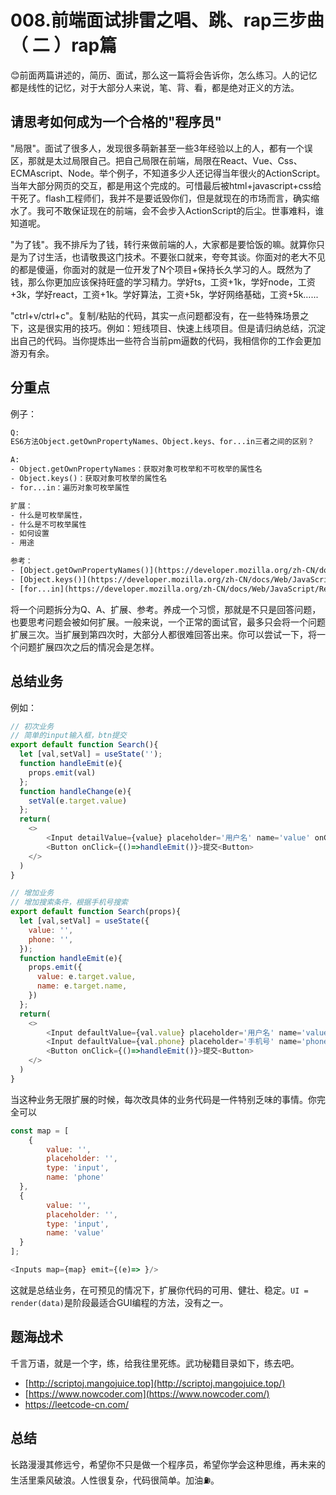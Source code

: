 # 008.前端面试排雷之唱、跳、rap三步曲（ 二 ）rap篇

😊前面两篇讲述的，简历、面试，那么这一篇将会告诉你，怎么练习。人的记忆都是线性的记忆，对于大部分人来说，笔、背、看，都是绝对正义的方法。

## 请思考如何成为一个合格的"程序员"

"局限"。面试了很多人，发现很多萌新甚至一些3年经验以上的人，都有一个误区，那就是太过局限自己。把自己局限在前端，局限在React、Vue、Css、ECMAscript、Node。举个例子，不知道多少人还记得当年很火的ActionScript。当年大部分网页的交互，都是用这个完成的。可惜最后被html+javascript+css给干死了。flash工程师们，我并不是要诋毁你们，但是就现在的市场而言，确实缩水了。我可不敢保证现在的前端，会不会步入ActionScript的后尘。世事难料，谁知道呢。

"为了钱"。我不排斥为了钱，转行来做前端的人，大家都是要恰饭的嘛。就算你只是为了讨生活，也请敬畏这门技术。不要张口就来，夸夸其谈。你面对的老大不见的都是傻逼，你面对的就是一位开发了N个项目+保持长久学习的人。既然为了钱，那么你更加应该保持旺盛的学习精力。学好ts，工资+1k，学好node，工资+3k，学好react，工资+1k。学好算法，工资+5k，学好网络基础，工资+5k…...

"ctrl+v/ctrl+c"。复制/粘贴的代码，其实一点问题都没有，在一些特殊场景之下，这是很实用的技巧。例如：短线项目、快速上线项目。但是请归纳总结，沉淀出自己的代码。当你提炼出一些符合当前pm逼数的代码，我相信你的工作会更加游刃有余。

## 分重点

例子：

```tex
Q:
ES6方法Object.getOwnPropertyNames、Object.keys、for...in三者之间的区别？

A:
- Object.getOwnPropertyNames：获取对象可枚举和不可枚举的属性名
- Object.keys()：获取对象可枚举的属性名
- for...in：遍历对象可枚举属性

扩展：
- 什么是可枚举属性，
- 什么是不可枚举属性
- 如何设置
- 用途

参考：
- [Object.getOwnPropertyNames()](https://developer.mozilla.org/zh-CN/docs/Web/JavaScript/Reference/Global_Objects/Object/getOwnPropertyNames)
- [Object.keys()](https://developer.mozilla.org/zh-CN/docs/Web/JavaScript/Reference/Global_Objects/Object/keys)
- [for...in](https://developer.mozilla.org/zh-CN/docs/Web/JavaScript/Reference/Statements/for...in)
```

将一个问题拆分为Q、A、扩展、参考。养成一个习惯，那就是不只是回答问题，也要思考问题会被如何扩展。一般来说，一个正常的面试官，最多只会将一个问题扩展三次。当扩展到第四次时，大部分人都很难回答出来。你可以尝试一下，将一个问题扩展四次之后的情况会是怎样。

## 总结业务

例如：

```js
// 初次业务
// 简单的input输入框，btn提交
export default function Search(){
  let [val,setVal] = useState('');
  function handleEmit(e){
    props.emit(val)
  };
  function handleChange(e){
    setVal(e.target.value)
  };
  return(
    <>
	    <Input detailValue={value} placeholder='用户名' name='value' onChang={()=>handleChange(e)}>
  		<Button onClick={()=>handleEmit()}>提交<Button>
    </>
  )
}
```



```js
// 增加业务
// 增加搜索条件，根据手机号搜索
export default function Search(props){
  let [val,setVal] = useState({
    value: '',
    phone: '',
  });
  function handleEmit(e){
    props.emit({
      value: e.target.value,
      name: e.target.name,
    })
  };
  return(
    <>
	    <Input defaultValue={val.value} placeholder='用户名' name='value' onChang={()=>handleChange(e)}>
    	<Input defaultValue={val.phone} placeholder='手机号' name='phone' onChang={()=>handleChange(e)}>
  		<Button onClick={()=>handleEmit()}>提交<Button>
    </>
  )
}
```

当这种业务无限扩展的时候，每次改具体的业务代码是一件特别乏味的事情。你完全可以

```javascript
const map = [
	{
		value: '',
		placeholder: '',
		type: 'input',
		name: 'phone'
  },
  {
		value: '',
		placeholder: '',
		type: 'input',
		name: 'value'
  }
];

<Inputs map={map} emit={(e)=> }/>
```

这就是总结业务，在可预见的情况下，扩展你代码的可用、健壮、稳定。`UI = render(data)`是阶段最适合GUI编程的方法，没有之一。

## 题海战术

千言万语，就是一个字，练，给我往里死练。武功秘籍目录如下，练去吧。

- [http://scriptoj.mangojuice.top](http://scriptoj.mangojuice.top/)
- [https://www.nowcoder.com](https://www.nowcoder.com/)
- https://leetcode-cn.com/

## 总结

长路漫漫其修远兮，希望你不只是做一个程序员，希望你学会这种思维，再未来的生活里乘风破浪。人性很复杂，代码很简单。加油⛽️。

